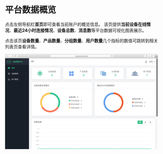 # 平台数据概览

点击左侧导航栏**首页**即可查看当前账户的概览信息。 该页提供**当前设备在线情况**、**最近24小时连接情况**、**设备总数**、**消息数**等平台数据可视化图表展示。

点击该页**设备数量**、**产品数量**、**分组数量**、**用户数量**几个指标的数值可跳转到相关列表页查看详情。

![](/assets/overview.png)

